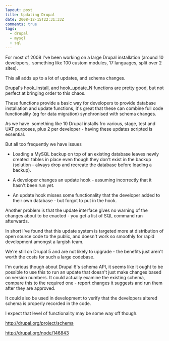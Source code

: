 ```yaml
---
layout: post
title: Updating Drupal
date: 2008-12-15T22:31:33Z
comments: true
tags:
  - drupal
  - mysql
  - sql
---
```


For most of 2008 I've been working on a large Drupal installation (around 10 developers,  something like 100 custom modules, 17 languages, split over 2 sites).

This all adds up to a lot of updates, and schema changes.

<!--more-->

Drupal's hook_install, and hook_update_N functions are pretty good, but not perfect at bringing order to this chaos.

These functions provide a basic way for developers to provide database installation and update functions, it's great that these can combine full code functionality (eg for data migration) synchronised with schema changes.

As we have  something like 10 Drupal installs fro various, stage, test and UAT purposes, plus 2 per developer - having these updates scripted is essential.

But all too frequently we have issues

- Loading a MySQL backup on top of an existing database leaves newly created  tables in place even though they don't exist in the backup (solution - always drop and recreate the database before loading a backup).

- A developer changes an update hook - assuming incorrectly that it hasn't been run yet.

- An update hook misses some functionality that the developer added to their own database - but forgot to put in the hook.

Another problem is that the update interface gives no warning of the changes about to be enacted - you get a list of SQL command run afterwards.

In short I've found that this update system is targeted more at distribution of open source code to the public, and doesn't work so smoothly for rapid development amongst a largish team.

We're still on Drupal 5 and are not likely to upgrade - the benefits just aren't worth the costs for such a large codebase.

I'm curious though about Drupal 6's schema API, it seems like it ought to be possible to use this to run an update that doesn't just make changes based on version numbers. It could actually examine the existing schema, compare this to the required one - report changes it suggests and run them after they are approved.

It could also be used in development to verify that the developers altered schema is properly recorded in the code.

I expect that level of functionality may be some way off though.

http://drupal.org/project/schema

http://drupal.org/node/146843
